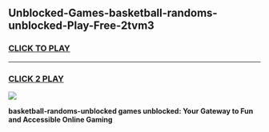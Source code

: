 
## Unblocked-Games-basketball-randoms-unblocked-Play-Free-2tvm3
<h3>
<a href="https://premium76.site?title=basketball-randoms-unblocked&ref=19M">CLICK TO PLAY</a></h3>
<hr>

<h3>
<a href="https://premium76.site?title=basketball-randoms-unblocked&ref=19M">CLICK 2 PLAY</a>
  
</h3>

<a href="https://premium76.site?title=basketball-randoms-unblocked&ref=19M"><img src="https://clearcache.store/games.png"></a>


**basketball-randoms-unblocked games unblocked: Your Gateway to Fun and Accessible Online Gaming**
